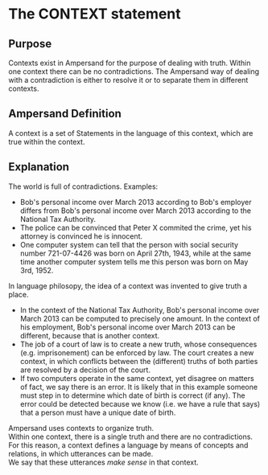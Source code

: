 # The CONTEXT statement

## Purpose

Contexts exist in Ampersand for the purpose of dealing with truth. Within one context there can be no contradictions. The Ampersand way of dealing with a contradiction is either to resolve it or to separate them in different contexts.

## Ampersand Definition

A context is a set of Statements in the language of this context, which are true within the context.

## Explanation

The world is full of contradictions. Examples:

* Bob's personal income over March 2013 according to Bob's employer differs from Bob's personal income over March 2013 according to the National Tax Authority.
* The police can be convinced that Peter X commited the crime, yet his attorney is convinced he is innocent.
* One computer system can tell that the person with social security number 721-07-4426 was born on April 27th, 1943, while at the same time another computer system tells me this person was born on May 3rd, 1952.

In language philosopy, the idea of a context was invented to give truth a place.

* In the context of the National Tax Authority, Bob's personal income over March 2013 can be computed to precisely one amount. In the context of his employment, Bob's  personal income over March 2013 can be different, because that is another context.
* The job of a court of law is to create a new truth, whose consequences \(e.g. imprisonement\) can be enforced by law. The court creates a new context, in which conflicts between the \(different\) truths of both parties are resolved by a decision of the court.
* If two computers operate in the same context, yet disagree on matters of fact, we say there is an error. It is likely that in this example someone must step in to determine which date of birth is correct \(if any\). The error could be detected because we know \(i.e. we have a rule that says\) that a person must have a unique date of birth.

Ampersand uses contexts to organize truth.  
Within one context, there is a single truth and there are no contradictions.  
For this reason, a context defines a language by means of concepts and relations, in which utterances can be made.  
We say that these utterances _make sense_ in that context.

